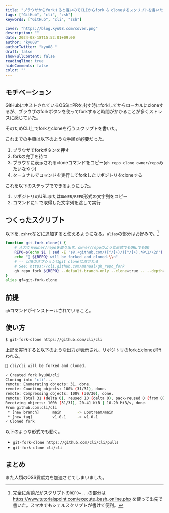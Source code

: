 ```yaml
---
title: "ブラウザからforkすると遅いのでCLIからfork & cloneするスクリプトを書いた"
tags: ["GitHub", "cli", "zsh"]
keywords: ["GitHub", "cli", "zsh"]

cover: "https://blog.kyu08.com/cover.png"
description: ""
date: 2024-08-18T15:52:01+09:00
author: "kyu08"
authorTwitter: "kyu08_"
draft: false
showFullContent: false
readingTime: true
hideComments: false
color: ""
---
```


## モチベーション
<!-- textlint-disable ja-technical-writing/no-doubled-joshi -->
GitHubにホストされているOSSにPRを出す時にforkしてからローカルにcloneするが、ブラウザのforkボタンを使ってforkすると時間がかかることが多くストレスに感じていた。
<!-- textlint-enable ja-technical-writing/no-doubled-joshi -->
そのためCLI上でforkとcloneを行うスクリプトを書いた。

これまでの手順は以下のような手順が必要だった。

1. ブラウザでforkボタンを押す
1. forkの完了を待つ
1. ブラウザに表示されるcloneコマンドをコピー(`gh repo clone owner/repo`みたいなやつ)
1. ターミナルでコマンドを実行してforkしたリポジトリをcloneする

これを以下のステップでできるようにした。

1. リポジトリのURLまたは`OWNER/REPO`形式の文字列をコピー
1. コマンドに1. で取得した文字列を渡して実行

## つくったスクリプト
以下を`.zshrc`などに追加すると使えるようになる。`alias`の部分はお好みで。[^1]

```bash
function git-fork-clone() {
    # 入力からowner/repoを取り出す。owner/repoのような形式でもURLでもOK
    REPO=$(echo $1 | sed -E 's@.+github.com/([^/]+)/([^/]+).*@\1/\2@')
    echo "🐙 ${REPO} will be forked and cloned.\\n"
    # -- 以降のオプションはgit cloneに渡される
    # See: https://cli.github.com/manual/gh_repo_fork
    gh repo fork ${REPO} --default-branch-only --clone=true -- --depth=1
}
alias gf=git-fork-clone
```

## 前提
`gh`コマンドがインストールされていること。

## 使い方

```bash
$ git-fork-clone https://github.com/cli/cli
```

上記を実行すると以下のような出力が表示され、リポジトリのforkとcloneが行われる。

```bash
🐙 cli/cli will be forked and cloned.

✓ Created fork kyu08/cli
Cloning into 'cli'...
remote: Enumerating objects: 31, done.
remote: Counting objects: 100% (31/31), done.
remote: Compressing objects: 100% (30/30), done.
remote: Total 31 (delta 0), reused 10 (delta 0), pack-reused 0 (from 0)
Receiving objects: 100% (31/31), 20.41 KiB | 10.20 MiB/s, done.
From github.com:cli/cli
 * [new branch]      main       -> upstream/main
 * [new tag]         v1.0.1     -> v1.0.1
✓ Cloned fork
```

以下のような形式でも動く。

- `git-fork-clone https://github.com/cli/cli/pulls`
- `git-fork-clone cli/cli`

## まとめ
また人類のOSS貢献力を加速させてしまいました。

[^1]: 完全に余談だがスクリプトの`REPO=...`の部分は https://www.tutorialspoint.com/execute_bash_online.php を使って出先で書いた。スマホでもシェルスクリプトが書けて便利。
